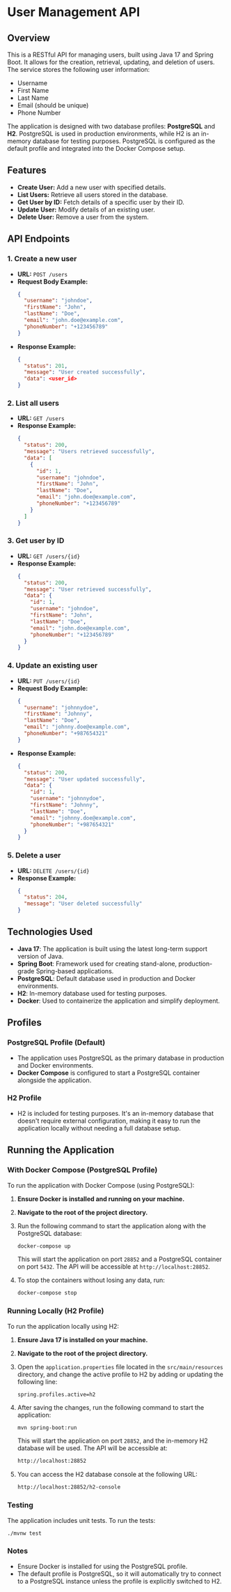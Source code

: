 # User Management API

## Overview

This is a RESTful API for managing users, built using Java 17 and Spring Boot. It allows for the creation, retrieval, updating, and deletion of users. The service stores the following user information:
- Username
- First Name
- Last Name
- Email (should be unique)
- Phone Number

The application is designed with two database profiles: **PostgreSQL** and **H2**. PostgreSQL is used in production environments, while H2 is an in-memory database for testing purposes. PostgreSQL is configured as the default profile and integrated into the Docker Compose setup.

## Features

- **Create User:** Add a new user with specified details.
- **List Users:** Retrieve all users stored in the database.
- **Get User by ID:** Fetch details of a specific user by their ID.
- **Update User:** Modify details of an existing user.
- **Delete User:** Remove a user from the system.

## API Endpoints

### 1. Create a new user
- **URL:** `POST /users`
- **Request Body Example:**
    ```json
    {
      "username": "johndoe",
      "firstName": "John",
      "lastName": "Doe",
      "email": "john.doe@example.com",
      "phoneNumber": "+123456789"
    }
    ```
- **Response Example:**
    ```json
    {
      "status": 201,
      "message": "User created successfully",
      "data": <user_id>
    }
    ```
  
### 2. List all users
- **URL:** `GET /users`
- **Response Example:**
    ```json
    {
      "status": 200,
      "message": "Users retrieved successfully",
      "data": [
        {
          "id": 1,
          "username": "johndoe",
          "firstName": "John",
          "lastName": "Doe",
          "email": "john.doe@example.com",
          "phoneNumber": "+123456789"
        }
      ]
    }
    ```

### 3. Get user by ID
- **URL:** `GET /users/{id}`
- **Response Example:**
    ```json
    {
      "status": 200,
      "message": "User retrieved successfully",
      "data": {
        "id": 1,
        "username": "johndoe",
        "firstName": "John",
        "lastName": "Doe",
        "email": "john.doe@example.com",
        "phoneNumber": "+123456789"
      }
    }
    ```

### 4. Update an existing user
- **URL:** `PUT /users/{id}`
- **Request Body Example:**
    ```json
    {
      "username": "johnnydoe",
      "firstName": "Johnny",
      "lastName": "Doe",
      "email": "johnny.doe@example.com",
      "phoneNumber": "+987654321"
    }
    ```
- **Response Example:**
    ```json
    {
      "status": 200,
      "message": "User updated successfully",
      "data": {
        "id": 1,
        "username": "johnnydoe",
        "firstName": "Johnny",
        "lastName": "Doe",
        "email": "johnny.doe@example.com",
        "phoneNumber": "+987654321"
      }
    }
    ```

### 5. Delete a user
- **URL:** `DELETE /users/{id}`
- **Response Example:**
    ```json
    {
      "status": 204,
      "message": "User deleted successfully"
    }
    ```

## Technologies Used

- **Java 17**: The application is built using the latest long-term support version of Java.
- **Spring Boot**: Framework used for creating stand-alone, production-grade Spring-based applications.
- **PostgreSQL**: Default database used in production and Docker environments.
- **H2**: In-memory database used for testing purposes.
- **Docker**: Used to containerize the application and simplify deployment.

## Profiles

### PostgreSQL Profile (Default)
- The application uses PostgreSQL as the primary database in production and Docker environments.
- **Docker Compose** is configured to start a PostgreSQL container alongside the application.

### H2 Profile
- H2 is included for testing purposes. It's an in-memory database that doesn't require external configuration, making it easy to run the application locally without needing a full database setup.

## Running the Application

### With Docker Compose (PostgreSQL Profile)

To run the application with Docker Compose (using PostgreSQL):

1. **Ensure Docker is installed and running on your machine.**
2. **Navigate to the root of the project directory.**
3. Run the following command to start the application along with the PostgreSQL database:

   ```bash
   docker-compose up
   ```
   This will start the application on port `28852` and a PostgreSQL container on port `5432`. The API will be accessible at `http://localhost:28852`.
4. To stop the containers without losing any data, run:
   ```bash
   docker-compose stop
   ```
### Running Locally (H2 Profile)

To run the application locally using H2:

1. **Ensure Java 17 is installed on your machine.**

2. **Navigate to the root of the project directory.**

3. Open the `application.properties` file located in the `src/main/resources` directory, and change the active profile to H2 by adding or updating the following line:

    ```properties
    spring.profiles.active=h2
    ```

4. After saving the changes, run the following command to start the application:

    ```bash
    mvn spring-boot:run
    ```

   This will start the application on port `28852`, and the in-memory H2 database will be used. The API will be accessible at:

    ```bash
    http://localhost:28852
    ```

5. You can access the H2 database console at the following URL:

    ```bash
    http://localhost:28852/h2-console
    ```

### Testing

The application includes unit tests. To run the tests:

```bash
./mvnw test
```

###  Notes
* Ensure Docker is installed for using the PostgreSQL profile.
* The default profile is PostgreSQL, so it will automatically try to connect to a PostgreSQL instance unless the profile is explicitly switched to H2.
